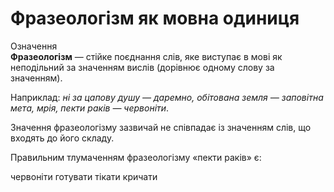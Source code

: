 # Фразеологізм як мовна одиниця

<div class="space">
<div class="eoz-wrap">
<span class="eoz">Означення</span>
<div class="eoz-text">
<b>Фразеологiзм</b> — стiйке поєднання слiв, яке виступає в мовi як неподiльний за значенням вислiв (дорiвнює одному слову за значенням).
</div>
</div>
</div>

Наприклад: *нi за цапову душу — даремно, обiтована земля — заповiтна мета, мрiя, пекти ракiв — червонiти*.

Значення фразеологiзму зазвичай не спiвпадає iз значенням слiв, що входять до його складу.

<quiz correctLabel="correct" incorrectLabel="incorrect" checkLabel="check">
    <question text="">
        <p>Правильним тлумаченням фразеологізму «пекти раків» є:</p>
        <answer correct>червоніти</answer>
        <answer>готувати</answer>
        <answer>тікати</answer>
        <answer>кричати</answer>
    </question>
</quiz>
